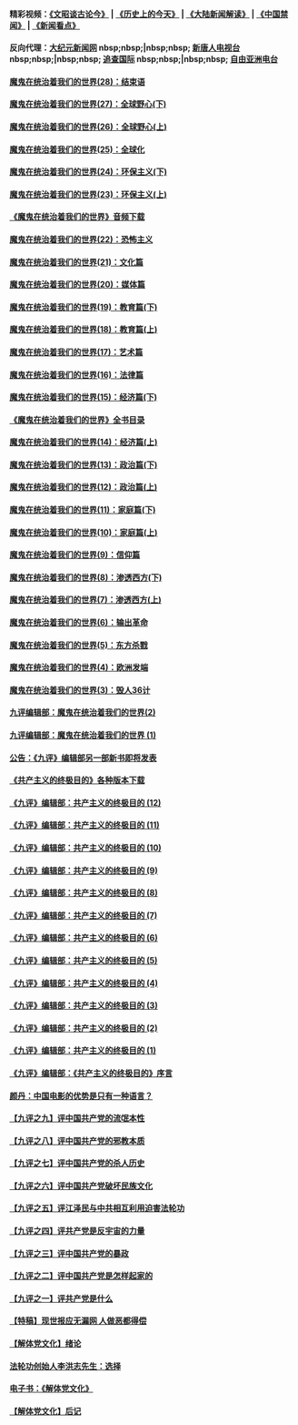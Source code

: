 #### 精彩视频：[《文昭谈古论今》](http://95.179.137.68/wenzhao) | [《历史上的今天》](http://95.179.137.68/today-in-history) | [《大陆新闻解读》](http://95.179.137.68/ntdtv-comedy) | [《中国禁闻》](http://95.179.137.68/ntdtv-news) | [《新闻看点》](http://95.179.137.68/news-insight) 

 #### 反向代理：[大纪元新闻网](http://95.179.137.68:10080/) nbsp;nbsp;|nbsp;nbsp; [新唐人电视台](http://95.179.137.68:8000/) nbsp;nbsp;|nbsp;nbsp; [追查国际](http://95.179.137.68:10010/) nbsp;nbsp;|nbsp;nbsp; [自由亚洲电台](http://95.179.137.68:9800/)

#### [魔鬼在统治着我们的世界(28)：结束语](../pages/nsc422/n10936246.md?t=02161314) 

#### [魔鬼在统治着我们的世界(27)：全球野心(下)](../pages/nsc422/n10928319.md?t=02161314) 

#### [魔鬼在统治着我们的世界(26)：全球野心(上)](../pages/nsc422/n10900318.md?t=02161314) 

#### [魔鬼在统治着我们的世界(25)：全球化](../pages/nsc422/n10788205.md?t=02161314) 

#### [魔鬼在统治着我们的世界(24)：环保主义(下)](../pages/nsc422/n10695307.md?t=02161314) 

#### [魔鬼在统治着我们的世界(23)：环保主义(上)](../pages/nsc422/n10688613.md?t=02161314) 

#### [《魔鬼在统治着我们的世界》音频下载](../pages/nsc422/n10635553.md?t=02161314) 

#### [魔鬼在统治着我们的世界(22)：恐怖主义](../pages/nsc422/n10614727.md?t=02161314) 

#### [魔鬼在统治着我们的世界(21)：文化篇](../pages/nsc422/n10597706.md?t=02161314) 

#### [魔鬼在统治着我们的世界(20)：媒体篇](../pages/nsc422/n10586579.md?t=02161314) 

#### [魔鬼在统治着我们的世界(19)：教育篇(下)](../pages/nsc422/n10564808.md?t=02161314) 

#### [魔鬼在统治着我们的世界(18)：教育篇(上)](../pages/nsc422/n10526970.md?t=02161314) 

#### [魔鬼在统治着我们的世界(17)：艺术篇](../pages/nsc422/n10499093.md?t=02161314) 

#### [魔鬼在统治着我们的世界(16)：法律篇](../pages/nsc422/n10485969.md?t=02161314) 

#### [魔鬼在统治着我们的世界(15)：经济篇(下)](../pages/nsc422/n10469975.md?t=02161314) 

#### [《魔鬼在统治着我们的世界》全书目录](../pages/nsc422/n10464261.md?t=02161314) 

#### [魔鬼在统治着我们的世界(14)：经济篇(上)](../pages/nsc422/n10457370.md?t=02161314) 

#### [魔鬼在统治着我们的世界(13)：政治篇(下)](../pages/nsc422/n10448270.md?t=02161314) 

#### [魔鬼在统治着我们的世界(12)：政治篇(上)](../pages/nsc422/n10444576.md?t=02161314) 

#### [魔鬼在统治着我们的世界(11)：家庭篇(下)](../pages/nsc422/n10440961.md?t=02161314) 

#### [魔鬼在统治着我们的世界(10)：家庭篇(上)](../pages/nsc422/n10435448.md?t=02161314) 

#### [魔鬼在统治着我们的世界(9)：信仰篇](../pages/nsc422/n10432159.md?t=02161314) 

#### [魔鬼在统治着我们的世界(8)：渗透西方(下)](../pages/nsc422/n10429603.md?t=02161314) 

#### [魔鬼在统治着我们的世界(7)：渗透西方(上)](../pages/nsc422/n10426013.md?t=02161314) 

#### [魔鬼在统治着我们的世界(6)：输出革命](../pages/nsc422/n10421536.md?t=02161314) 

#### [魔鬼在统治着我们的世界(5)：东方杀戮](../pages/nsc422/n10417707.md?t=02161314) 

#### [魔鬼在统治着我们的世界(4)：欧洲发端](../pages/nsc422/n10414890.md?t=02161314) 

#### [魔鬼在统治着我们的世界(3)：毁人36计](../pages/nsc422/n10411583.md?t=02161314) 

#### [九评编辑部：魔鬼在统治着我们的世界(2)](../pages/nsc422/n10410036.md?t=02161314) 

#### [九评编辑部：魔鬼在统治着我们的世界 (1)](../pages/nsc422/n10406825.md?t=02161314) 

#### [公告：《九评》编辑部另一部新书即将发表](../pages/nsc422/n10405104.md?t=02161314) 

#### [《共产主义的终极目的》各种版本下载](../pages/nsc422/n10022138.md?t=02161314) 

#### [《九评》编辑部：共产主义的终极目的 (12)](../pages/nsc422/n9933272.md?t=02161314) 

#### [《九评》编辑部：共产主义的终极目的 (11)](../pages/nsc422/n9924973.md?t=02161314) 

#### [《九评》编辑部：共产主义的终极目的 (10)](../pages/nsc422/n9920883.md?t=02161314) 

#### [《九评》编辑部：共产主义的终极目的 (9)](../pages/nsc422/n9916363.md?t=02161314) 

#### [《九评》编辑部：共产主义的终极目的 (8)](../pages/nsc422/n9912488.md?t=02161314) 

#### [《九评》编辑部：共产主义的终极目的 (7)](../pages/nsc422/n9901176.md?t=02161314) 

#### [《九评》编辑部：共产主义的终极目的 (6)](../pages/nsc422/n9899359.md?t=02161314) 

#### [《九评》编辑部：共产主义的终极目的 (5)](../pages/nsc422/n9893174.md?t=02161314) 

#### [《九评》编辑部：共产主义的终极目的 (4)](../pages/nsc422/n9891246.md?t=02161314) 

#### [《九评》编辑部：共产主义的终极目的 (3)](../pages/nsc422/n9879879.md?t=02161314) 

#### [《九评》编辑部：共产主义的终极目的 (2)](../pages/nsc422/n9876205.md?t=02161314) 

#### [《九评》编辑部：共产主义的终极目的 (1)](../pages/nsc422/n9865857.md?t=02161314) 

#### [《九评》编辑部：《共产主义的终极目的》序言](../pages/nsc422/n9862666.md?t=02161314) 

#### [颜丹：中国电影的优势是只有一种语言？](../pages/nsc422/n9583062.md?t=02161314) 

#### [【九评之九】评中国共产党的流氓本性](../pages/nsc422/n737542.md?t=02161314) 

#### [【九评之八】评中国共产党的邪教本质](../pages/nsc422/n735942.md?t=02161314) 

#### [【九评之七】评中国共产党的杀人历史](../pages/nsc422/n733806.md?t=02161314) 

#### [【九评之六】评中国共产党破坏民族文化](../pages/nsc422/n731667.md?t=02161314) 

#### [【九评之五】评江泽民与中共相互利用迫害法轮功](../pages/nsc422/n730058.md?t=02161314) 

#### [【九评之四】评共产党是反宇宙的力量](../pages/nsc422/n727814.md?t=02161314) 

#### [【九评之三】评中国共产党的暴政](../pages/nsc422/n725597.md?t=02161314) 

#### [【九评之二】评中国共产党是怎样起家的](../pages/nsc422/n723946.md?t=02161314) 

#### [【九评之一】评共产党是什么](../pages/nsc422/n722529.md?t=02161314) 

#### [【特稿】现世报应无漏网 人做恶都得偿](../pages/nsc422/n4215167.md?t=02161314) 

#### [【解体党文化】绪论](../pages/nsc422/n1449356.md?t=02161314) 

#### [法轮功创始人李洪志先生：选择](../pages/nsc422/n3580738.md?t=02161314) 

#### [电子书：《解体党文化》](../pages/nsc422/n1573484.md?t=02161314) 

#### [【解体党文化】后记](../pages/nsc422/n1531999.md?t=02161314) 


